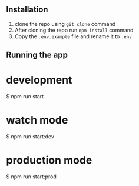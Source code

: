 ## Installation
1. clone the repo using ```git clone``` command
2. After cloning the repo run ```npm install``` command
3. Copy the ```.env.example``` file and rename it to ```.env```

## Running the app
# development
$ npm run start

# watch mode
$ npm run start:dev

# production mode
$ npm run start:prod